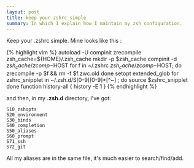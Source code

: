 ```yaml
---
layout: post
title: keep your zshrc simple
summary: In which I explain how I maintain my zsh configuration.
---
```


Keep your .zshrc simple. Mine looks like this :

{% highlight vim %}
autoload -U compinit zrecompile
zsh_cache=${HOME}/.zsh_cache
mkdir -p $zsh_cache
compinit -d $zsh_cache/zcomp-$HOST
for f in ~/.zshrc $zsh_cache/zcomp-$HOST; do
    zrecompile -p $f && rm -f $f.zwc.old
done
setopt extended_glob
for zshrc_snipplet in ~/.zsh.d/S[0-9][0-9]*[^~] ; do
    source $zshrc_snipplet
done
function history-all { history -E 1 }
{% endhighlight %}

and then, in my **.zsh.d** directory, I've got:

    S10_zshopts
    S20_environment
    S30_binds
    S40_completion
    S50_aliases
    S60_prompt
    S71_ssh
    S72_git

All my aliases are in the same file, it's much easier to search/find/add.
